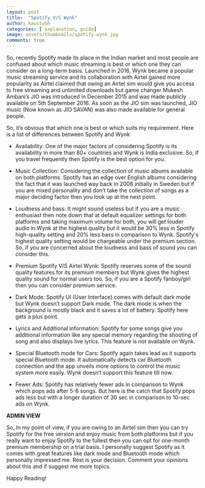 ```yaml
---
layout: post
title:  "Spotify V/S Wynk"
author: kaustubh
categories: [ explanation, guide]
image: assets/thumbnails/spotify-wynk.jpg
comments: true
---
```


So, recently Spotify made its place in the Indian market and most people are confused about which music streaming is best or which one they can consider on a long-term basis. Launched in 2016, Wynk became a popular music streaming service and its collaboration with Airtel gained more popularity as Airtel claimed that owing an Airtel sim would give you access to free streaming and unlimited downloads but game changer Mukesh Ambani’s JIO was introduced in December 2015 and was made publicly available on 5th September 2016. As soon as the JIO sim was launched, JIO music (Now known as JIO SAVAN) was also made available for general people.

So, it’s obvious that which one is best or which suits my requirement. Here is a list of differences between Spotify and Wynk

- Availability: One of the major factors of considering Spotify is its availability in more than 80+ countries and Wynk is India exclusive. So, if you travel frequently then Spotify is the best option for you.

- Music Collection: Considering the collection of music albums available on both platforms. Spotify has an edge over English albums considering the fact that it was launched way back in 2008 initially in Sweden but if you are mixed personality and don’t take the collection of songs as a major deciding factor then you look up at the next point.

- Loudness and bass: It might sound useless but if you are a music enthusiast then note down that at default equalizer settings for both platforms and taking maximum volume for both, you will get louder audio in Wynk at the highest quality but it would be 30% less in Spotify high-quality setting and 20% less bass in comparison to Wynk. Spotify's highest quality setting would be chargeable under the premium section. So, if you are concerned about the loudness and bass of sound you can consider this.


- Premium Spotify V/S Airtel Wynk: Spotify reserves some of the sound quality features for its premium members but Wynk gives the highest quality sound for normal users too. So, if you are a Spotify fanboy/girl then you can consider premium service.

- Dark Mode: Spotify UI (User Interface) comes with default dark mode but Wynk doesn’t support Dark mode. The dark mode is when the background is mostly black and it saves a lot of battery. Spotify here gets a plus point.

- Lyrics and Additional information: Spotify for some songs give you additional information like any special memory regarding the shooting of song and also displays live lyrics. This feature is not available on Wynk.

- Special Bluetooth mode for Cars: Spotify again takes lead as it supports special Bluetooth mode. It automatically detects car Bluetooth connection and the app unveils more options to control the music system more easily. Wynk doesn’t support this feature till now.

- Fewer Ads: Spotify has relatively fewer ads in comparison to Wynk which pops ads after 5-6 songs. But here is the catch that Spotify pops ads less but with a longer duration of 30 sec in comparison to 10-sec ads on Wynk.


**ADMIN VIEW**

So, In my point of view, if you are owing to an Airtel sim then you can try Spotify for the free version and enjoy music from both platforms but if you really want to enjoy Spotify to the fullest then you can opt for one-month premium membership on a trial basis. I personally suggest Spotify as it comes with great features like dark mode and Bluetooth mode which personally impressed me. Rest is your decision. Comment your opinions about this and if suggest me more topics.

Happy Reading!